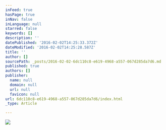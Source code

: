 ```yaml
---
inFeed: true
hasPage: true
inNav: false
inLanguage: null
starred: false
keywords: []
description: ''
datePublished: '2016-02-02T14:25:33.372Z'
dateModified: '2016-02-02T14:25:28.587Z'
title: ''
author: []
sourcePath: _posts/2016-02-02-6dc110c8-e619-4968-a557-067d285da7d6.md
published: true
authors: []
publisher:
  name: null
  domain: null
  url: null
  favicon: null
url: 6dc110c8-e619-4968-a557-067d285da7d6/index.html
_type: Article

---
```

![](https://s3-us-west-2.amazonaws.com/the-grid-img/p/c5de193fc6e093452a3a6317c9a28f1635f44a56.jpg)